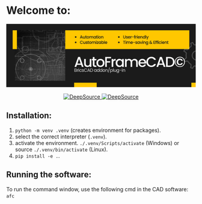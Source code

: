 # Welcome to:

<p align="center">
  <a href="https://illyrius.me/AutoFrameCAD">
    <img src="https://github.com/illyrius666/illyrius666/blob/master/images/AutoFrameCAD.png" alt="AutoFrameCAD">
  </a>
</p>
<p align="center">
  <a href="https://app.deepsource.com/gh/illyrius666/AutoFrameCAD/?ref=repository-badge}">
    <img src="https://app.deepsource.com/gh/illyrius666/AutoFrameCAD.svg/?label=active+issues&show_trend=true&token=gg3m5X6BzRWozQJG-KF3tijs" alt="DeepSource">
    <img src="https://app.deepsource.com/gh/illyrius666/AutoFrameCAD.svg/?label=resolved+issues&show_trend=true&token=gg3m5X6BzRWozQJG-KF3tijs" alt="DeepSource">
  </a>
</p>

## Installation:

1. `python -m venv .venv` (creates environment for packages).
2. select the correct interpreter (`.venv`).
3. activate the environment. `./.venv/Scripts/activate` (Windows) or source `./.venv/bin/activate` (Linux).
4. `pip install -e .`.

## Running the software:

To run the command window, use the following cmd in the CAD software: `afc`
